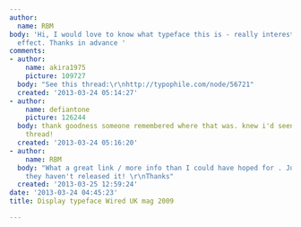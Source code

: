 ```yaml
---
author:
  name: RBM
body: 'Hi, I would love to know what typeface this is - really interesting 3-D, swirling
  effect. Thanks in advance '
comments:
- author:
    name: akira1975
    picture: 109727
  body: "See this thread:\r\nhttp://typophile.com/node/56721"
  created: '2013-03-24 05:14:27'
- author:
    name: defiantone
    picture: 126244
  body: thank goodness someone remembered where that was. knew i'd seen the previous
    thread!
  created: '2013-03-24 05:16:20'
- author:
    name: RBM
  body: "What a great link / more info than I could have hoped for . Just a shame
    they haven't released it! \r\nThanks"
  created: '2013-03-25 12:59:24'
date: '2013-03-24 04:45:23'
title: Display typeface Wired UK mag 2009

---
```

